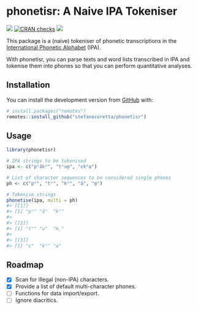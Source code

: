 
<!-- README.md is generated from README.Rmd. Please edit that file -->

# phonetisr: A Naive IPA Tokeniser

<!-- badges: start -->

[![](https://www.r-pkg.org/badges/version/phonetisr?color=blue)](https://cran.r-project.org/package=phonetisr)
[![CRAN
checks](https://badges.cranchecks.info/summary/phonetisr.svg)](https://cran.r-project.org/web/checks/check_results_phonetisr.html)
[![](https://img.shields.io/badge/devel%20version-0.1.0-orange.svg)](https://github.com/phonetisr)
<!-- badges: end -->

This package is a (naive) tokeniser of phonetic transcriptions in the
[International Phonetic
Alphabet](https://www.internationalphoneticassociation.org/content/ipa-chart)
(IPA).

With phonetisr, you can parse texts and word lists transcribed in IPA
and tokenise them into phones so that you can perform quantitative
analyses.

## Installation

You can install the development version from
[GitHub](https://github.com/) with:

``` r
# install.packages("remotes")
remotes::install_github("stefanocoretta/phonetisr")
```

## Usage

``` r
library(phonetisr)

# IPA strings to be tokenised
ipa <- c("pʰãkʰ", "tʰum̥", "ɛkʰɯ")

# List of character sequences to be considered single phones
ph <- c("pʰ", "tʰ", "kʰ", "ã", "m̥")

# Tokenise strings
phonetise(ipa, multi = ph)
#> [[1]]
#> [1] "pʰ" "ã"  "kʰ"
#> 
#> [[2]]
#> [1] "tʰ" "u"  "m̥" 
#> 
#> [[3]]
#> [1] "ɛ"  "kʰ" "ɯ"
```

## Roadmap

- [x] Scan for illegal (non-IPA) characters.
- [x] Provide a list of default multi-character phones.
- [ ] Functions for data import/export.
- [ ] Ignore diacritics.
